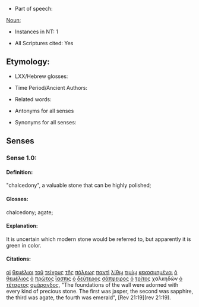 * Part of speech: 

[Noun](http://ugg.readthedocs.io/en/latest/noun.html); 

* Instances in NT: 1

* All Scriptures cited: Yes

## Etymology: 

* LXX/Hebrew glosses: 

* Time Period/Ancient Authors: 

* Related words: 

* Antonyms for all senses

* Synonyms for all senses: 

## Senses 

### Sense 1.0: 

#### Definition: 

"chalcedony", a valuable stone that can be highly polished;

#### Glosses: 

chalcedony; agate;

#### Explanation: 

It is uncertain which modern stone would be referred to, but apparently it is green in color.

#### Citations: 

[οἱ](../G35880/01.md) [θεμέλιοι](../G23100/01.md) [τοῦ](../G35880/01.md) [τείχους](../G50380/01.md) [τῆς](../G35880/01.md) [πόλεως](../G41720/01.md) [παντὶ](../G39560/01.md) [λίθῳ](../G30370/01.md) [τιμίῳ](../G50930/01.md) [κεκοσμημένοι](../G28850/01.md) [ὁ](../G35880/01.md) [θεμέλιος](../G23100/01.md) [ὁ](../G35880/01.md) [πρῶτος](../G44130/01.md) [ἴασπις](../G23930/01.md) [ὁ](../G35880/01.md) [δεύτερος](../G12080/01.md) [σάπφειρος](../G45520/01.md) [ὁ](../G35880/01.md) [τρίτος](../G51540/01.md) χαλκηδών [ὁ](../G35880/01.md) [τέταρτος](../G50670/01.md) [σμάραγδος](../G46650/01.md), "The foundations of the wall were adorned with every kind of precious stone. The first was jasper, the second was sapphire, the third was agate, the fourth was emerald", [Rev 21:19](rev 21:19).  

